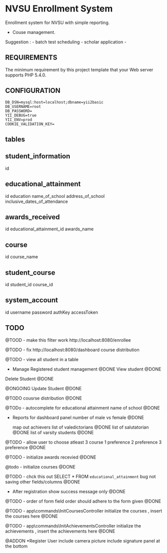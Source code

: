 NVSU Enrollment System
============================

Enrollment system for NVSU with simple reporting. 
* Couse management.


Suggestion : 
      - batch test scheduling
      - scholar application
      - 




REQUIREMENTS
------------

The minimum requirement by this project template that your Web server supports PHP 5.4.0.




CONFIGURATION
------------
```
DB_DSN=mysql:host=localhost;dbname=yii2basic
DB_USERNAME=root
DB_PASSWORD=
YII_DEBUG=true
YII_ENV=prod
COOKIE_VALIDATION_KEY=
```






tables
---------


student_information
-------
id

educational_attainment
---------
id
education
name_of_school
address_of_school
inclusive_dates_of_attendance


awards_received
---------
id
educational_attainment_id
awards_name

course
---------
id
course_name


student_course
---------
id
student_id
course_id


system_account
---------
id
username
password
authKey
accessToken







TODO
------------


@TOOD - make this filter work
http://localhost:8080/enrollee

@TODO - fix
http://localhost:8080/dashboard
course distribution


@TODO - view all student in a table
* Manage Registered student management
@DONE
View student
@DONE

Delete Student
@DONE


@ONGOING
Update Student
@DONE

@TODO
cousrse distribution
@DONE


@TODo - autocomplete for educational attainment
name of school
@DONE



* Reports for dashboard panel
	number of male vs female
	@DONE

	map out achievers
		list of valedictorians
		@DONE
		list of salutatorian
		@DONE
		list of varsity students
		@DONE



@TODO - allow user to choose atleast 3 course 
1 preference
2 preference
3 preference
@DONE




@TODO - initialize 
awards recevied
@DONE



@todo - initialize courses
@DONE



@TODO - 
chck this out 
SELECT * FROM `educational_attainment`
bug not saving other fields/columns
@DONE




* After registration show 
success message only
@DONE





@TODO - order of form field
order should adhere to the form 
given
@DONE


@TODO - app\commands\InitCoursesController
initialize the courses  , 
insert the courses here
@DONE


@TODO - app\commands\InitAchievementsController
initialize the achievements  , 
insert the achievements here
@DONE

@ADDON
*Register User
	include camera picture
	include signature panel at the bottom


